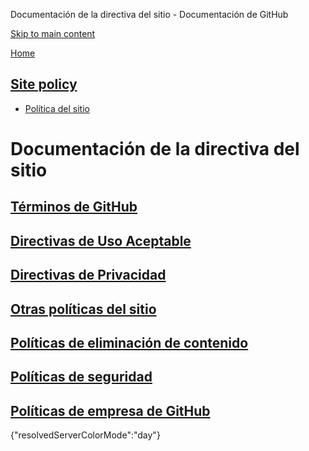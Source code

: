 Documentación de la directiva del sitio - Documentación de GitHub

[Skip to main content](#main-content)

[Home](/es)

[Site policy](/es/site-policy)
----------

* [Política del sitio](/es/site-policy)

Documentación de la directiva del sitio
==========

[Términos de GitHub](/es/site-policy/github-terms)
----------

[Directivas de Uso Aceptable](/es/site-policy/acceptable-use-policies)
----------

[Directivas de Privacidad](/es/site-policy/privacy-policies)
----------

[Otras políticas del sitio](/es/site-policy/other-site-policies)
----------

[Políticas de eliminación de contenido](/es/site-policy/content-removal-policies)
----------

[Políticas de seguridad](/es/site-policy/security-policies)
----------

[Políticas de empresa de GitHub](/es/site-policy/github-company-policies)
----------

{"resolvedServerColorMode":"day"}
